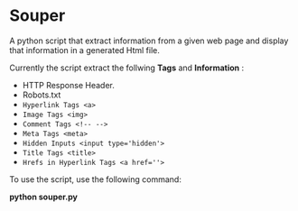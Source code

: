 # Souper
A python script that extract information from a given web page and display that information in a generated Html file.

Currently the script extract the follwing **Tags** and **Information** : 

* HTTP Response Header.
* Robots.txt
* ```Hyperlink Tags <a> ```
* ```Image Tags <img> ```
* ```Comment Tags <!-- --> ```
* ```Meta Tags <meta>```
* ```Hidden Inputs <input type='hidden'> ```
* ```Title Tags <title> ```
* ```Hrefs in Hyperlink Tags <a href=''> ```

To use the script, use the following command:

**python souper.py**

